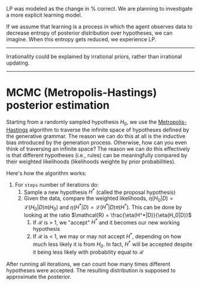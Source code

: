 LP was modeled as the change in % correct. We are planning to investigate a more explicit learning model.

If we assume that learning is a process in which the agent observes data to decrease entropy of posterior distribution over hypotheses, we can imagine. When this entropy gets reduced, we experience LP. 

---
Irrationality could be explained by irrational priors, rather than irrational updating.

---

# MCMC (Metropolis-Hastings) posterior estimation

Starting from a randomly sampled hypothesis $H_0$, we use the [Metropolis-Hastings](https://joa.sh/posts/2016-08-21-metropolis.html) algorithm to traverse the infinite space of hypotheses defined by the generative grammar. The reason we can do this at all is the inductive bias introduced by the generation process. Otherwise, how can you even think of traversing an infinite space? The reason we can do this effectively is that different hypotheses (i.e., rules) can be meaningfully compared by their weighted likelihoods (likelihoods weighte by prior probabilities).

Here's how the algorithm works:
1. For `steps` number of iterations do:
	1. Sample a new hypothesis $H^*$ (called the proposal hypothesis)
	2. Given the data, compare the weighted likelihoods, $\eta(H_0|D) = \mathcal{L}(H_0|D)\pi(H_0)$ and $\eta(H^*|D) = \mathcal{L}(H^*|D)\pi(H^*)$. This can be done by looking at the ratio $\mathcal{R} = \frac{\eta(H^*|D)}{\eta(H_0|D)}$
		1. If $\mathcal{R}$ is > 1, we "accept" $H^*$ and it becomes our new working hypothesis
		2. If $\mathcal{R}$ is < 1, we may or may not accept $H^*$, depending on how much less likely it is from $H_0$. In fact, $H^*$ will be accepted despite it being less likely with probability equal to $\mathcal{R}$

After running all iterations, we can count how many times different hypotheses were accepted. The resulting distribution is supposed to approximate the posterior. 